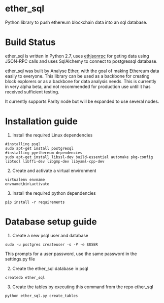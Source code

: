 # ether_sql
Python library to push ethereum blockchain data into an sql database.

# Build Status

ether_sql is written in Python 2.7, uses [ethjsonrpc](https://github.com/analyseether/ethjsonrpc) for geting data using JSON-RPC calls and uses SqlAlchemy to connect to postgressql database.

ether_sql was built by Analyse Ether, with the goal of making Ethereum data
easily to everyone. This library can be used as a backbone for creating block explorers or as a backbone for data analysis needs. This is currently in very alpha beta, and not recommended for production use until it has received sufficient testing.

It currently supports Parity node but will be expanded to use several nodes.

# Installation guide
1. Install the required Linux dependencies

`#installing psql`     
`sudo apt-get install postgresql`     
`#installing pyethereum dependencies`     
`sudo apt-get install libssl-dev build-essential automake pkg-config libtool libffi-dev libgmp-dev libyaml-cpp-dev`

2. Create and activate a virtual environment

`virtualenv envname`     
`envname\bin\activate`

3. Install the required python dependencies

`pip install -r requirements`


# Database setup guide


1. Create a new psql user and database

`sudo -u postgres createuser -s -P -e $USER`

This prompts for a user password, use the same password in the settings.py file

2. Create the ether_sql database in psql

`createdb ether_sql`

3. Create the tables by executing this command from the repo ether_sql  

`python ether_sql.py create_tables`

